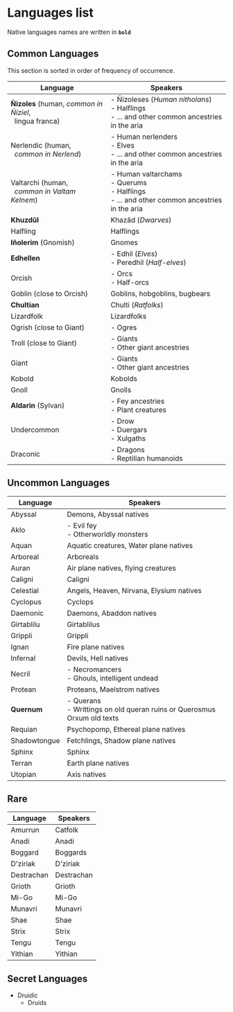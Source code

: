 # Languages list

Native languages names are written in <b>`bold`</b>

## Common Languages

This section is sorted in order of frequency of occurrence.

| Language                                                               | Speakers                                                                                            |
| ---------------------------------------------------------------------- | --------------------------------------------------------------------------------------------------- |
| **Ñizoles** (human, *common in Ñiziel*,<br/>&nbsp;&nbsp;lingua franca) | - Ñizoleses (*Human nitholans*) <br/>- Halflings<br/>- ... and other common ancestries in the aria  |
| Nerlendic (human,<br/>&nbsp;&nbsp;*common in Nerlend*)                 | - Human nerlenders<br/>- Elves<br/>- ... and other common ancestries in the aria                    |
| Valtarchi (human,<br/>&nbsp;&nbsp;*common in Valtam Kelnem*)           | - Human valtarchams<br/>- Querums<br/>- Halflings<br/>- ... and other common ancestries in the aria |
| **Khuzdûl**                                                            | Khazâd (*Dwarves*)                                                                                  |
| Halfling                                                               | Halflings                                                                                           |
| **Iñolerim** (Gnomish)                                                 | Gnomes                                                                                              |
| **Edhellen**                                                           | - Edhil (*Elves*)  <br/>- Peredhil (*Half-elves*)                                                   |
| Orcish                                                                 | - Orcs   <br/>- Half-orcs                                                                           |
| Goblin (close to Orcish)                                               | Goblins, hobgoblins, bugbears                                                                       |
| **Chultian**                                                           | Chulti (*Ratfolks*)                                                                                 |
| Lizardfolk                                                             | Lizardfolks                                                                                         |
| Ogrish (close to Giant)                                                | - Ogres                                                                                             |
| Troll (close to Giant)                                                 | - Giants <br/>- Other giant ancestries                                                              |
| Giant                                                                  | - Giants <br/>- Other giant ancestries                                                              |
| Kobold                                                                 | Kobolds                                                                                             |
| Gnoll                                                                  | Gnolls                                                                                              |
| **Aldarin** (Sylvan)                                                   | - Fey ancestries   <br/>- Plant creatures                                                           |
| Undercommon                                                            | - Drow   <br/>- Duergars   <br/>- Xulgaths                                                          |
| Draconic                                                               | - Dragons  <br/>- Reptilian humanoids                                                               |

## Uncommon Languages

<!-- human nagas | Azlanti (neo queran)      | Azarketi                                                                  | -->
<!-- aquatic creatures | Alghollthu (neo queran)   | Azarketi                                                                  | -->
<!-- crown of the world lang | Erutaki      |                                                                           | -->
<!-- south continent | Garundi      |                                                                           | -->
<!-- nerlendic | Hallit       |                                                                           | -->
<!-- nerlendic | Skald        |                                                                           | -->
<!-- dead language of the Jistka Imperium| Jistkan      |                                                                           | -->
<!-- not sure of this one creature | Jyoti        |                                                                           | -->
<!-- not sure of this one creature | Shoony       |                                                                           | -->
<!--  Great Padishah Empire of Kelesh | Kelish       |                                                                           | -->
<!-- Mwangi tribesfolk and civilizations | Mwangi       |                                                                           | -->
<!-- Osiriani humans | Osiriani     |                                                                           | -->
<!-- east south human | Shoanti      |                                                                           | -->
<!-- dead language human| Thassilonian |                                                                           | -->
<!-- common eastern language | Tien         |                                                                           | -->
<!-- cygan human  lang| Varisian     |                                                                           | -->
<!-- north humans | Varki        |                                                                           | -->
<!-- human east south | Vudrani      |                                                                           | -->
| Language     | Speakers                                                                   |
| ------------ | -------------------------------------------------------------------------- |
| Abyssal      | Demons, Abyssal natives                                                    |
| Aklo         | - Evil fey  <br/>- Otherworldly monsters                                   |
| Aquan        | Aquatic creatures, Water plane natives                                     |
| Arboreal     | Arboreals                                                                  |
| Auran        | Air plane natives, flying creatures                                        |
| Caligni      | Caligni                                                                    |
| Celestial    | Angels, Heaven, Nirvana, Elysium natives                                   |
| Cyclopus     | Cyclops                                                                    |
| Daemonic     | Daemons, Abaddon natives                                                   |
| Girtablilu   | Girtablilus                                                                |
| Grippli      | Grippli                                                                    |
| Ignan        | Fire plane natives                                                         |
| Infernal     | Devils, Hell natives                                                       |
| Necril       | - Necromancers  <br/>- Ghouls, intelligent undead                          |
| Protean      | Proteans, Maelstrom natives                                                |
| **Quernum**  | - Querans<br/>- Writtings on old queran ruins or Querosmus Orxum old texts |
| Requian      | Psychopomp, Ethereal plane natives                                         |
| Shadowtongue | Fetchlings, Shadow plane natives                                           |
| Sphinx       | Sphinx                                                                     |
| Terran       | Earth plane natives                                                        |
| Utopian      | Axis natives                                                               |

## Rare
<!-- | Androffan  | Android    | -->
<!-- Kovintal -->
<!-- | Vishkanyan | Vishkanyan | -->
<!-- | Adlet      | Adlet      | -->
<!-- | Samsaran   | Samsaran   | -->
<!-- | Vanara     | Vanara     | -->
<!-- | Sasquatch  | Sasquatch  | -->

| Language   | Speakers   |
| ---------- | ---------- |
| Amurrun    | Catfolk    |
| Anadi      | Anadi      |
| Boggard    | Boggards   |
| D'ziriak   | D'ziriak   |
| Destrachan | Destrachan |
| Grioth     | Grioth     |
| Mi-Go      | Mi-Go      |
| Munavri    | Munavri    |
| Shae       | Shae       |
| Strix      | Strix      |
| Tengu      | Tengu      |
| Yithian    | Yithian    |

## Secret Languages

- Druidic
    - Druids
